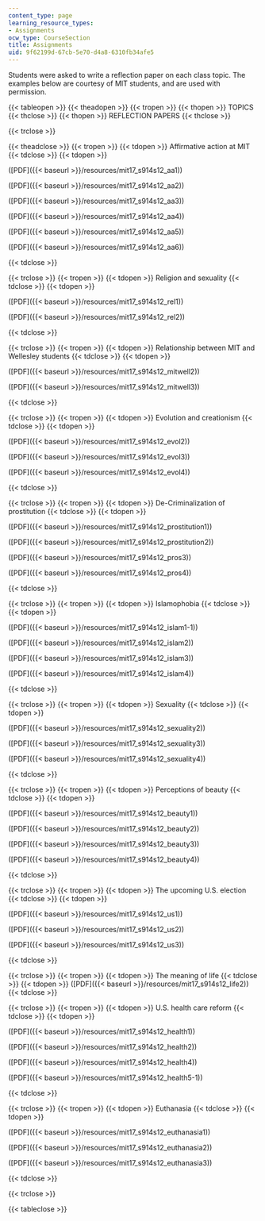 ```yaml
---
content_type: page
learning_resource_types:
- Assignments
ocw_type: CourseSection
title: Assignments
uid: 9f62199d-67cb-5e70-d4a8-6310fb34afe5
---
```


Students were asked to write a reflection paper on each class topic. The examples below are courtesy of MIT students, and are used with permission.

{{< tableopen >}}
{{< theadopen >}}
{{< tropen >}}
{{< thopen >}}
TOPICS
{{< thclose >}}
{{< thopen >}}
REFLECTION PAPERS
{{< thclose >}}

{{< trclose >}}

{{< theadclose >}}
{{< tropen >}}
{{< tdopen >}}
Affirmative action at MIT
{{< tdclose >}}
{{< tdopen >}}


([PDF]({{< baseurl >}}/resources/mit17_s914s12_aa1))

([PDF]({{< baseurl >}}/resources/mit17_s914s12_aa2))

([PDF]({{< baseurl >}}/resources/mit17_s914s12_aa3))

([PDF]({{< baseurl >}}/resources/mit17_s914s12_aa4))

([PDF]({{< baseurl >}}/resources/mit17_s914s12_aa5))

([PDF]({{< baseurl >}}/resources/mit17_s914s12_aa6))


{{< tdclose >}}

{{< trclose >}}
{{< tropen >}}
{{< tdopen >}}
Religion and sexuality
{{< tdclose >}}
{{< tdopen >}}


([PDF]({{< baseurl >}}/resources/mit17_s914s12_rel1))

([PDF]({{< baseurl >}}/resources/mit17_s914s12_rel2))


{{< tdclose >}}

{{< trclose >}}
{{< tropen >}}
{{< tdopen >}}
Relationship between MIT and Wellesley students
{{< tdclose >}}
{{< tdopen >}}


([PDF]({{< baseurl >}}/resources/mit17_s914s12_mitwell2))

([PDF]({{< baseurl >}}/resources/mit17_s914s12_mitwell3))


{{< tdclose >}}

{{< trclose >}}
{{< tropen >}}
{{< tdopen >}}
Evolution and creationism
{{< tdclose >}}
{{< tdopen >}}


([PDF]({{< baseurl >}}/resources/mit17_s914s12_evol2))

([PDF]({{< baseurl >}}/resources/mit17_s914s12_evol3))

([PDF]({{< baseurl >}}/resources/mit17_s914s12_evol4))


{{< tdclose >}}

{{< trclose >}}
{{< tropen >}}
{{< tdopen >}}
De-Criminalization of prostitution
{{< tdclose >}}
{{< tdopen >}}


([PDF]({{< baseurl >}}/resources/mit17_s914s12_prostitution1))

([PDF]({{< baseurl >}}/resources/mit17_s914s12_prostitution2))

([PDF]({{< baseurl >}}/resources/mit17_s914s12_pros3))

([PDF]({{< baseurl >}}/resources/mit17_s914s12_pros4))


{{< tdclose >}}

{{< trclose >}}
{{< tropen >}}
{{< tdopen >}}
Islamophobia
{{< tdclose >}}
{{< tdopen >}}


([PDF]({{< baseurl >}}/resources/mit17_s914s12_islam1-1))

([PDF]({{< baseurl >}}/resources/mit17_s914s12_islam2))

([PDF]({{< baseurl >}}/resources/mit17_s914s12_islam3))

([PDF]({{< baseurl >}}/resources/mit17_s914s12_islam4))


{{< tdclose >}}

{{< trclose >}}
{{< tropen >}}
{{< tdopen >}}
Sexuality
{{< tdclose >}}
{{< tdopen >}}


([PDF]({{< baseurl >}}/resources/mit17_s914s12_sexuality2))

([PDF]({{< baseurl >}}/resources/mit17_s914s12_sexuality3))

([PDF]({{< baseurl >}}/resources/mit17_s914s12_sexuality4))


{{< tdclose >}}

{{< trclose >}}
{{< tropen >}}
{{< tdopen >}}
Perceptions of beauty
{{< tdclose >}}
{{< tdopen >}}


([PDF]({{< baseurl >}}/resources/mit17_s914s12_beauty1))

([PDF]({{< baseurl >}}/resources/mit17_s914s12_beauty2))

([PDF]({{< baseurl >}}/resources/mit17_s914s12_beauty3))

([PDF]({{< baseurl >}}/resources/mit17_s914s12_beauty4))


{{< tdclose >}}

{{< trclose >}}
{{< tropen >}}
{{< tdopen >}}
The upcoming U.S. election
{{< tdclose >}}
{{< tdopen >}}


([PDF]({{< baseurl >}}/resources/mit17_s914s12_us1))

([PDF]({{< baseurl >}}/resources/mit17_s914s12_us2))

([PDF]({{< baseurl >}}/resources/mit17_s914s12_us3))


{{< tdclose >}}

{{< trclose >}}
{{< tropen >}}
{{< tdopen >}}
The meaning of life
{{< tdclose >}}
{{< tdopen >}}
([PDF]({{< baseurl >}}/resources/mit17_s914s12_life2))
{{< tdclose >}}

{{< trclose >}}
{{< tropen >}}
{{< tdopen >}}
U.S. health care reform
{{< tdclose >}}
{{< tdopen >}}


([PDF]({{< baseurl >}}/resources/mit17_s914s12_health1))

([PDF]({{< baseurl >}}/resources/mit17_s914s12_health2))

([PDF]({{< baseurl >}}/resources/mit17_s914s12_health4))

([PDF]({{< baseurl >}}/resources/mit17_s914s12_health5-1))


{{< tdclose >}}

{{< trclose >}}
{{< tropen >}}
{{< tdopen >}}
Euthanasia
{{< tdclose >}}
{{< tdopen >}}


([PDF]({{< baseurl >}}/resources/mit17_s914s12_euthanasia1))

([PDF]({{< baseurl >}}/resources/mit17_s914s12_euthanasia2))

([PDF]({{< baseurl >}}/resources/mit17_s914s12_euthanasia3))


{{< tdclose >}}

{{< trclose >}}

{{< tableclose >}}